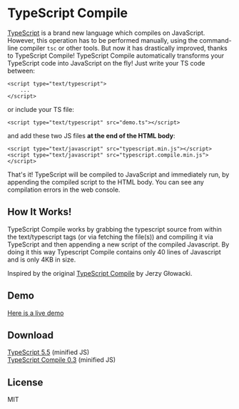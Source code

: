 TypeScript Compile 
================== 

[TypeScript](http://www.typescriptlang.org) is a brand new language which compiles on JavaScript. However, this operation has to be performed manually, using the command-line compiler `tsc` or other tools. But now it has drastically improved, thanks to TypeScript Compile! TypeScript Compile automatically transforms your TypeScript code into JavaScript on the fly! Just write your TS code between: 

    <script type="text/typescript"> 
        ... 
    </script>

or include your TS file: 

    <script type="text/typescript" src="demo.ts"></script> 

and add these two JS files **at the end of the HTML body**: 

    <script type="text/javascript" src="typescript.min.js"></script> 
    <script type="text/javascript" src="typescript.compile.min.js"></script> 

That's it! TypeScript will be compiled to JavaScript and immediately run, by appending the compiled script to the HTML body. You can see any compilation errors in the web console. 

How It Works! 
---- 

TypeScript Compile works by grabbing the typescript source from within the text/typescript tags (or via fetching the file(s)) and compiling it via TypeScript and then appending a new script of the compiled Javascript. By doing it this way Typescript Compile contains only 40 lines of Javascript and is only 4KB in size.

Inspired by the original [TypeScript Compile](https://github.com/niutech/typescript-compile) by Jerzy Głowacki.

Demo 
---- 

[Here is a live demo](http://michaelsboost.github.io/typescript-compile/demo/demo.html) 

Download 
-------- 

[TypeScript 5.5](https://raw.github.com/michaelsboost/typescript-compile/gh-pages/js/typescript.min.js) (minified JS)   
[TypeScript Compile 0.3](https://raw.github.com/michaelsboost/typescript-compile/gh-pages/js/typescript.compile.min.js) (minified JS)

License
-------------

MIT
